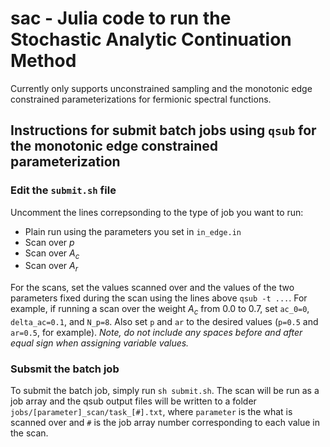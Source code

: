 # sac - Julia code to run the Stochastic Analytic Continuation Method
Currently only supports unconstrained sampling and the monotonic edge constrained parameterizations for fermionic spectral functions.

## Instructions for submit batch jobs using `qsub` for the monotonic edge constrained parameterization


### Edit the `submit.sh` file

Uncomment the lines correpsonding to the type of job you want to run:
* Plain run using the parameters you set in `in_edge.in`
* Scan over $p$
* Scan over $A_c$
* Scan over $A_r$

For the scans, set the values scanned over and the values of the two parameters fixed during the scan using the lines above `qsub -t ...`. For example, if running a scan over the weight $A_c$ from 0.0 to 0.7, set `ac_0=0`, `delta_ac=0.1`, and `N_p=8`. Also set `p` and `ar` to the desired values (`p=0.5` and `ar=0.5`, for example). *Note, do not include any spaces before and after equal sign when assigning variable values.*




### Subsmit the batch job
To submit the batch job, simply run `sh submit.sh`. The scan will be run as a job array and the qsub output files will be written to a folder `jobs/[parameter]_scan/task_[#].txt`, where `parameter` is the what is scanned over and `#` is the job array number corresponding to each value in the scan.

